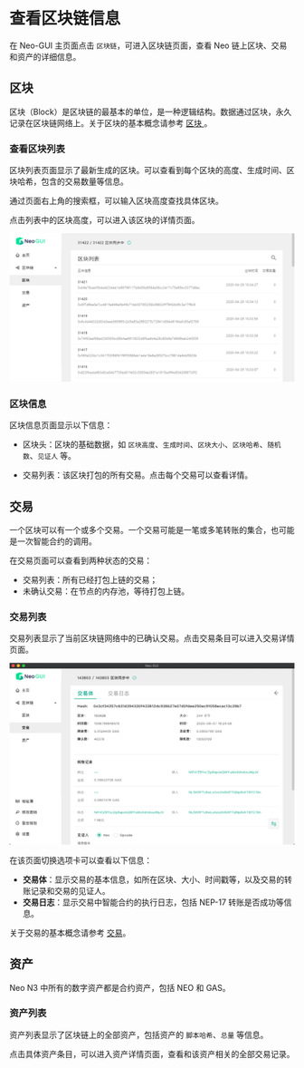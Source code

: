 # 查看区块链信息

在 Neo-GUI 主页面点击 `区块链`，可进入区块链页面，查看 Neo 链上区块、交易和资产的详细信息。

## 区块

区块（Block）是区块链的最基本的单位，是一种逻辑结构。数据通过区块，永久记录在区块链网络上。关于区块的基本概念请参考 [区块 ](../../basic/concept/blockchain/block.md)。

### 查看区块列表

区块列表页面显示了最新生成的区块。可以查看到每个区块的高度、生成时间、区块哈希，包含的交易数量等信息。

通过页面右上角的搜索框，可以输入区块高度查找具体区块。

点击列表中的区块高度，可以进入该区块的详情页面。

![](../assets/guiBlocks.png)

### 区块信息

区块信息页面显示以下信息：

- 区块头：区块的基础数据，如 `区块高度`、`生成时间`、`区块大小`、`区块哈希`、`随机数`、`见证人` 等。

- 交易列表：该区块打包的所有交易。点击每个交易可以查看详情。


## 交易

一个区块可以有一个或多个交易。一个交易可能是一笔或多笔转账的集合，也可能是一次智能合约的调用。

在交易页面可以查看到两种状态的交易：

+ 交易列表：所有已经打包上链的交易；
+ 未确认交易：在节点的内存池，等待打包上链。

### 交易列表

交易列表显示了当前区块链网络中的已确认交易。点击交易条目可以进入交易详情页面。

![](../assets/guiTransaction.png)

在该页面切换选项卡可以查看以下信息：

- **交易体**：显示交易的基本信息，如所在区块、大小、时间戳等，以及交易的转账记录和交易的见证人。
- **交易日志**：显示交易中智能合约的执行日志，包括 NEP-17 转账是否成功等信息。

关于交易的基本概念请参考 [交易](../../basic/concept/transaction.md)。

## 资产

Neo N3 中所有的数字资产都是合约资产，包括 NEO 和 GAS。

### 资产列表

资产列表显示了区块链上的全部资产，包括资产的 `脚本哈希`、`总量` 等信息。

点击具体资产条目，可以进入资产详情页面，查看和该资产相关的全部交易记录。

